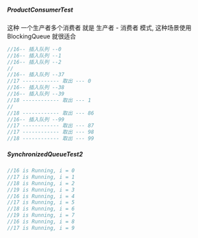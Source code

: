 
##### ProductConsumerTest

这种 一个生产者多个消费者 就是 生产者 - 消费者 模式, 这种场景使用 BlockingQueue 就很适合

```java
//16-- 插入队列 --0
//16-- 插入队列 --1
//16-- 插入队列 --2
//        
//16-- 插入队列 --37
//17 ------------ 取出 --- 0
//16-- 插入队列 --38
//16-- 插入队列 --39
//18 ------------ 取出 --- 1
//
//18 ------------ 取出 --- 86
//16-- 插入队列 --99
//17 ------------ 取出 --- 87
//17 ------------ 取出 --- 98
//18 ------------ 取出 --- 99
```

##### SynchronizedQueueTest2

```java
//16 is Running, i = 0
//17 is Running, i = 1
//18 is Running, i = 2
//19 is Running, i = 3
//16 is Running, i = 4
//17 is Running, i = 5
//18 is Running, i = 6
//19 is Running, i = 7
//16 is Running, i = 8
//17 is Running, i = 9
```
